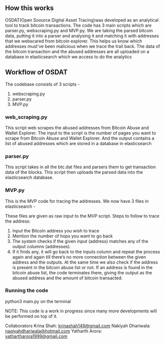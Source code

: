 ## How this works 

OSDAT(Open Soource Digital Asset Tracing)was developed as an analytical tool to track bitcoin transactions. The code has 3 main scripts which are parser.py, webscraping.py and MVP.py.  We are taking the parsed bitcoin data, putting it into a parser and analysing it and matching it with addresses that we webscared from bitcoin explorer. This helps us know which addresses must've been malicious when we trace the trail back. The data of the bitcoin transaction and the abused addresses are all uploaded on a database in elasticsearch which we access to do the analytics

## Workflow of OSDAT

The codebase consists of 3 scripts -
1. webscraping.py
2. parser.py
4. MVP.py

### web_scraping.py
This script web scrapes the abused addresses from Bitcoin Abuse and Wallet Explorer. The input to the script is the number of pages you want to scrape from Bitcoin Abuse and Wallet Explorer. And the output contains a list of abused addresses which are stored in a database in elasticsearch

### parser.py 
This script takes in all the btc.dat files and parsers them to get transaction data of the blocks. This script then uploads the parsed data into the elasticsearch database.

### MVP.py
This is the MVP code for tracing the addresses. We now have 3 files in elasticsearch - 

These files are given as raw input to the MVP script.
Steps to follow to trace the address:
1. Input the Bitcoin address you wish to trace
2. Mention the number of hops you want to go back
3. The system checks if the given input (address) matches any of the output columns (addresses).
4. If it finds any, it will go back to the inputs column and repeat the process again and again till there’s no more connection between the given address and the outputs. At the same time we also check if the address is present in the bitcoin abuse list or not. If an address is found in the bitcoin abuse list, the code terminates there, giving the output as the abused address and the amount of bitcoin transacted.


### Running the code 

python3 main.py on the terminal 

NOTE: This code is a work in progress since many more developments will be performed on top of it.

Collaborators
Krina Shah: krinashah149@gmail.com
Nakiyah Dhariwala: naqiyahdhariwala@hotmail.com
Yatharth Arora: yathartharora1999@gmail.com
